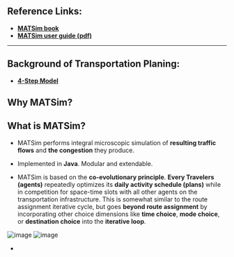## Reference Links: 
 - [**MATSim book**](https://www.ubiquitypress.com/site/books/e/10.5334/baw/) 
 - [**MATSim user guide (pdf)**](http://ci.matsim.org:8080/job/MATSim-Book/ws/partOne-latest.pdf) 

________________________________________________
## Background of Transportation Planing: 
 - [**4-Step Model**](https://github.com/GangSuUGA/The-Optimization-of-Sensor-Location/blob/main/Background:%20Traffic%204-step%20model.md) 

## Why MATSim? 




## What is MATSim? 
 - MATSim performs integral microscopic simulation of **resulting traffic flows** and **the congestion** they produce.  


 - Implemented in **Java**. Modular and extendable. 


 - MATSim is based on the **co-evolutionary principle**. **Every Travelers (agents)** repeatedly optimizes its **daily activity schedule (plans)** while in competition for space-time slots with all other agents on the transportation infrastructure. This is somewhat similar to the route assignment iterative cycle, but goes **beyond route assignment** by incorporating other choice dimensions like **time choice**, **mode choice**, or **destination choice** into the **iterative loop**.

![image](https://user-images.githubusercontent.com/88390140/134030107-72824015-2e63-4e73-802e-7b6baf35e683.png)
![image](https://user-images.githubusercontent.com/88390140/134051232-1744ffa2-4f27-4aa6-b390-f271add57799.png)


 - 

